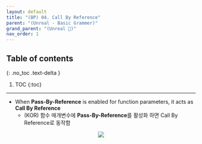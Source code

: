 ```yaml
---
layout: default
title: "(BP) 04. Call By Reference"
parent: "(Unreal - Basic Grammer)"
grand_parent: "(Unreal 🚀)"
nav_order: 1
---
```


## Table of contents
{: .no_toc .text-delta }

1. TOC
{:toc}

---

* When **Pass-By-Reference** is enabled for function parameters, it acts as **Call By Reference**
  * (KOR) 함수 매개변수에 **Pass-By-Reference**를 활성화 하면 Call By Reference로 동작함

<p align="center">
  <img src="https://taehyungs-programming-blog.github.io/blog/assets/images/unreal/bp-1/bp-1-4-1.png"/>
</p>